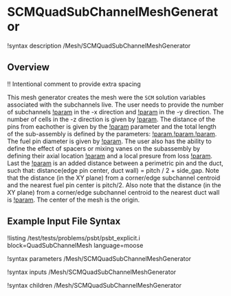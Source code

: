# SCMQuadSubChannelMeshGenerator

!syntax description /Mesh/SCMQuadSubChannelMeshGenerator

## Overview

!! Intentional comment to provide extra spacing

This mesh generator creates the mesh were the `SCM` solution variables associated with the subchannels live.
The user needs to provide the number of subchannels [!param](/Mesh/SCMQuadSubChannelMeshGenerator/nx) in the -x direction and [!param](/Mesh/SCMQuadSubChannelMeshGenerator/ny) in the -y direction.
The number of cells in the -z direction is given by [!param](/Mesh/SCMQuadSubChannelMeshGenerator/n_cells). The distance of the pins from eachother is given by the [!param](/Mesh/SCMQuadSubChannelMeshGenerator/pitch) parameter and the total length of the sub-assembly is defined by the parameters:
[!param](/Mesh/SCMQuadSubChannelMeshGenerator/heated_length),[!param](/Mesh/SCMQuadSubChannelMeshGenerator/unheated_length_entry),[!param](/Mesh/SCMQuadSubChannelMeshGenerator/unheated_length_entry). The fuel pin diameter is given by [!param](/Mesh/SCMQuadSubChannelMeshGenerator/pin_diameter). The user also has the ability to define the effect of spacers or mixing vanes on the subassembly by defining their axial location [!param](/Mesh/SCMQuadSubChannelMeshGenerator/spacer_z) and a local presure from loss [!param](/Mesh/SCMQuadSubChannelMeshGenerator/spacer_k). Last the [!param](/Mesh/SCMQuadSubChannelMeshGenerator/side_gap) is an added distance between a perimetric pin and the duct, such that: distance(edge pin center, duct wall) = pitch / 2 + side_gap. Note that the distance (in the XY plane) from a corner/edge subchannel centroid and the nearest fuel pin center is pitch/2. Also note that the distance (in the XY plane) from a corner/edge subchannel centroid to the nearest duct wall is [!param](/Mesh/SCMQuadSubChannelMeshGenerator/side_gap). The center of the mesh is the origin.

## Example Input File Syntax

!listing /test/tests/problems/psbt/psbt_explicit.i block=QuadSubChannelMesh language=moose

!syntax parameters /Mesh/SCMQuadSubChannelMeshGenerator

!syntax inputs /Mesh/SCMQuadSubChannelMeshGenerator

!syntax children /Mesh/SCMQuadSubChannelMeshGenerator
